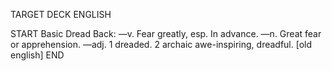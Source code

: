 TARGET DECK
ENGLISH

START
Basic
Dread
Back: —v. Fear greatly, esp. In advance. —n. Great fear or apprehension. —adj. 1 dreaded. 2 archaic awe-inspiring, dreadful. [old english]
END
